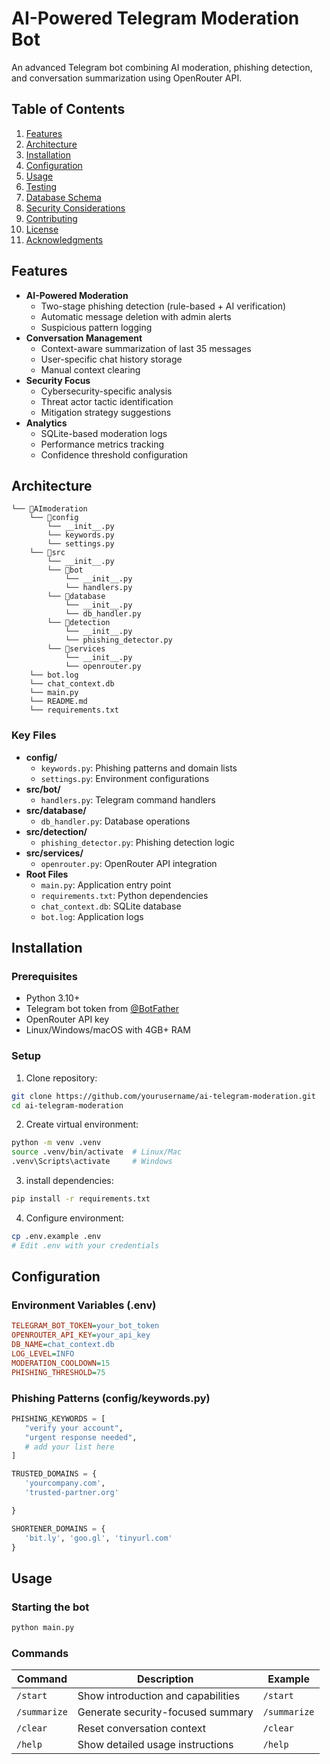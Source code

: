 # AI-Powered Telegram Moderation Bot

An advanced Telegram bot combining AI moderation, phishing detection, and conversation summarization using OpenRouter API.

## Table of Contents
1. [Features](#features)
2. [Architecture](#architecture)
3. [Installation](#installation)
4. [Configuration](#configuration)
5. [Usage](#usage)
6. [Testing](#testing)
7. [Database Schema](#database-schema)
8. [Security Considerations](#security-considerations)
9. [Contributing](#contributing)
10. [License](#license)
11. [Acknowledgments](#acknowledgments)

## Features
- **AI-Powered Moderation**
  - Two-stage phishing detection (rule-based + AI verification)
  - Automatic message deletion with admin alerts
  - Suspicious pattern logging
- **Conversation Management**
  - Context-aware summarization of last 35 messages
  - User-specific chat history storage
  - Manual context clearing
- **Security Focus**
  - Cybersecurity-specific analysis
  - Threat actor tactic identification
  - Mitigation strategy suggestions
- **Analytics**
  - SQLite-based moderation logs
  - Performance metrics tracking
  - Confidence threshold configuration

## Architecture

```
└── 📁AImoderation
    └── 📁config
        └── __init__.py
        └── keywords.py
        └── settings.py
    └── 📁src
        └── __init__.py
        └── 📁bot
            └── __init__.py
            └── handlers.py
        └── 📁database
            └── __init__.py
            └── db_handler.py
        └── 📁detection
            └── __init__.py
            └── phishing_detector.py
        └── 📁services
            └── __init__.py
            └── openrouter.py
    └── bot.log
    └── chat_context.db
    └── main.py
    └── README.md
    └── requirements.txt

```

### Key Files
- **config/**
  - `keywords.py`: Phishing patterns and domain lists
  - `settings.py`: Environment configurations
- **src/bot/**
  - `handlers.py`: Telegram command handlers
- **src/database/**
  - `db_handler.py`: Database operations
- **src/detection/**
  - `phishing_detector.py`: Phishing detection logic
- **src/services/**
  - `openrouter.py`: OpenRouter API integration
- **Root Files**
  - `main.py`: Application entry point
  - `requirements.txt`: Python dependencies
  - `chat_context.db`: SQLite database
  - `bot.log`: Application logs

## Installation

### Prerequisites
- Python 3.10+
- Telegram bot token from [@BotFather](https://t.me/BotFather)
- OpenRouter API key
- Linux/Windows/macOS with 4GB+ RAM

### Setup
1. Clone repository:
```bash
git clone https://github.com/yourusername/ai-telegram-moderation.git
cd ai-telegram-moderation

```
2. Create virtual environment:
```bash
python -m venv .venv
source .venv/bin/activate  # Linux/Mac
.venv\Scripts\activate     # Windows
```
3. install dependencies:
```bash
pip install -r requirements.txt
```
4. Configure environment:
```bash
cp .env.example .env
# Edit .env with your credentials
```
## Configuration
### Environment Variables (.env)

```ini
TELEGRAM_BOT_TOKEN=your_bot_token
OPENROUTER_API_KEY=your_api_key
DB_NAME=chat_context.db
LOG_LEVEL=INFO
MODERATION_COOLDOWN=15
PHISHING_THRESHOLD=75
```

### Phishing Patterns (config/keywords.py)
 ```python
 PHISHING_KEYWORDS = [
    "verify your account",
    "urgent response needed",
    # add your list here
]

TRUSTED_DOMAINS = {
    'yourcompany.com',
    'trusted-partner.org'

}

SHORTENER_DOMAINS = {
    'bit.ly', 'goo.gl', 'tinyurl.com'
}
```
## Usage 
### Starting the bot
 ```bash 
 python main.py
 ```
### Commands

| Command       | Description                                  | Example                   |
|---------------|----------------------------------------------|---------------------------|
| `/start`      | Show introduction and capabilities          | `/start`                  |
| `/summarize`  | Generate security-focused summary           | `/summarize`              |
| `/clear`      | Reset conversation context                  | `/clear`                  |
| `/help`       | Show detailed usage instructions            | `/help`                   |
